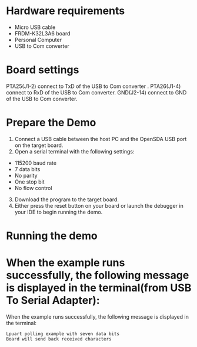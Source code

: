 Hardware requirements
=====================
- Micro USB cable
- FRDM-K32L3A6 board
- Personal Computer
- USB to Com converter

Board settings
==============
PTA25(J1-2) connect to TxD of the USB to Com converter .
PTA26(J1-4) connect to RxD of the USB to Com converter.
GND(J2-14) connect to GND of the USB to Com converter.

Prepare the Demo
================
1.  Connect a USB cable between the host PC and the OpenSDA USB port on the target board.
2.  Open a serial terminal with the following settings:
   - 115200 baud rate
   - 7 data bits
   - No parity
   - One stop bit
   - No flow control
3. Download the program to the target board.
4. Either press the reset button on your board or launch the debugger in your IDE to begin running the demo.

Running the demo
================
When the example runs successfully, the following message is displayed in the terminal(from USB To Serial Adapter):
=======
When the example runs successfully, the following message is displayed in the terminal:

~~~~~~~~~~~~~~~~~~~~~
Lpuart polling example with seven data bits
Board will send back received characters
~~~~~~~~~~~~~~~~~~~~~
